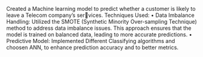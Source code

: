Created a Machine learning model to predict whether a customer is likely to leave a Telecom company’s services.
Techniques Used:
• Data Imbalance Handling: Utilized the SMOTE (Synthetic Minority Over-sampling Technique)
method to address data imbalance issues. This approach ensures that the model is trained on
balanced data, leading to more accurate predictions.
• Predictive Model: Implemented Different Classifying algorithms and choosen ANN, to enhance
prediction accuracy and to better metrics.
